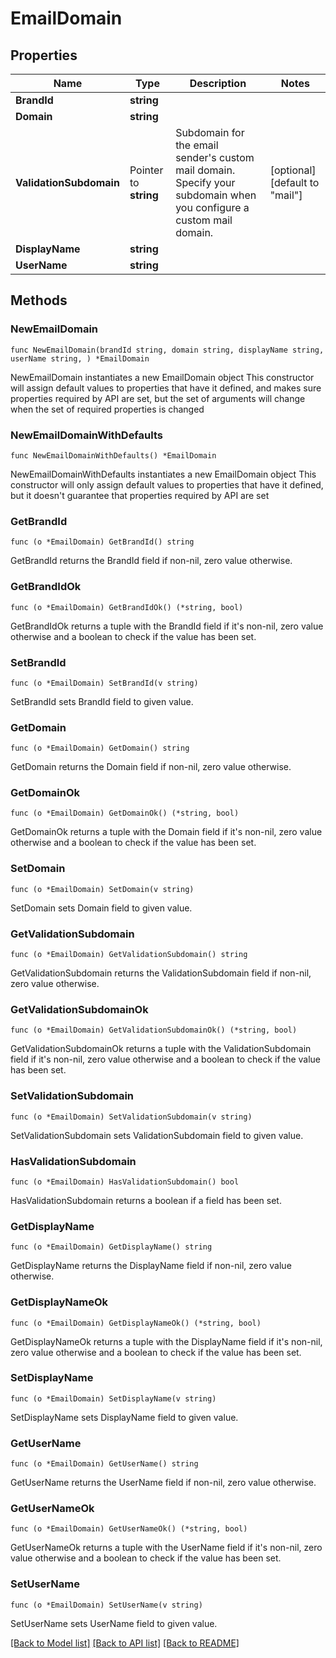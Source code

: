 # EmailDomain

## Properties

Name | Type | Description | Notes
------------ | ------------- | ------------- | -------------
**BrandId** | **string** |  | 
**Domain** | **string** |  | 
**ValidationSubdomain** | Pointer to **string** | Subdomain for the email sender&#39;s custom mail domain. Specify your subdomain when you configure a custom mail domain. | [optional] [default to "mail"]
**DisplayName** | **string** |  | 
**UserName** | **string** |  | 

## Methods

### NewEmailDomain

`func NewEmailDomain(brandId string, domain string, displayName string, userName string, ) *EmailDomain`

NewEmailDomain instantiates a new EmailDomain object
This constructor will assign default values to properties that have it defined,
and makes sure properties required by API are set, but the set of arguments
will change when the set of required properties is changed

### NewEmailDomainWithDefaults

`func NewEmailDomainWithDefaults() *EmailDomain`

NewEmailDomainWithDefaults instantiates a new EmailDomain object
This constructor will only assign default values to properties that have it defined,
but it doesn't guarantee that properties required by API are set

### GetBrandId

`func (o *EmailDomain) GetBrandId() string`

GetBrandId returns the BrandId field if non-nil, zero value otherwise.

### GetBrandIdOk

`func (o *EmailDomain) GetBrandIdOk() (*string, bool)`

GetBrandIdOk returns a tuple with the BrandId field if it's non-nil, zero value otherwise
and a boolean to check if the value has been set.

### SetBrandId

`func (o *EmailDomain) SetBrandId(v string)`

SetBrandId sets BrandId field to given value.


### GetDomain

`func (o *EmailDomain) GetDomain() string`

GetDomain returns the Domain field if non-nil, zero value otherwise.

### GetDomainOk

`func (o *EmailDomain) GetDomainOk() (*string, bool)`

GetDomainOk returns a tuple with the Domain field if it's non-nil, zero value otherwise
and a boolean to check if the value has been set.

### SetDomain

`func (o *EmailDomain) SetDomain(v string)`

SetDomain sets Domain field to given value.


### GetValidationSubdomain

`func (o *EmailDomain) GetValidationSubdomain() string`

GetValidationSubdomain returns the ValidationSubdomain field if non-nil, zero value otherwise.

### GetValidationSubdomainOk

`func (o *EmailDomain) GetValidationSubdomainOk() (*string, bool)`

GetValidationSubdomainOk returns a tuple with the ValidationSubdomain field if it's non-nil, zero value otherwise
and a boolean to check if the value has been set.

### SetValidationSubdomain

`func (o *EmailDomain) SetValidationSubdomain(v string)`

SetValidationSubdomain sets ValidationSubdomain field to given value.

### HasValidationSubdomain

`func (o *EmailDomain) HasValidationSubdomain() bool`

HasValidationSubdomain returns a boolean if a field has been set.

### GetDisplayName

`func (o *EmailDomain) GetDisplayName() string`

GetDisplayName returns the DisplayName field if non-nil, zero value otherwise.

### GetDisplayNameOk

`func (o *EmailDomain) GetDisplayNameOk() (*string, bool)`

GetDisplayNameOk returns a tuple with the DisplayName field if it's non-nil, zero value otherwise
and a boolean to check if the value has been set.

### SetDisplayName

`func (o *EmailDomain) SetDisplayName(v string)`

SetDisplayName sets DisplayName field to given value.


### GetUserName

`func (o *EmailDomain) GetUserName() string`

GetUserName returns the UserName field if non-nil, zero value otherwise.

### GetUserNameOk

`func (o *EmailDomain) GetUserNameOk() (*string, bool)`

GetUserNameOk returns a tuple with the UserName field if it's non-nil, zero value otherwise
and a boolean to check if the value has been set.

### SetUserName

`func (o *EmailDomain) SetUserName(v string)`

SetUserName sets UserName field to given value.



[[Back to Model list]](../README.md#documentation-for-models) [[Back to API list]](../README.md#documentation-for-api-endpoints) [[Back to README]](../README.md)


